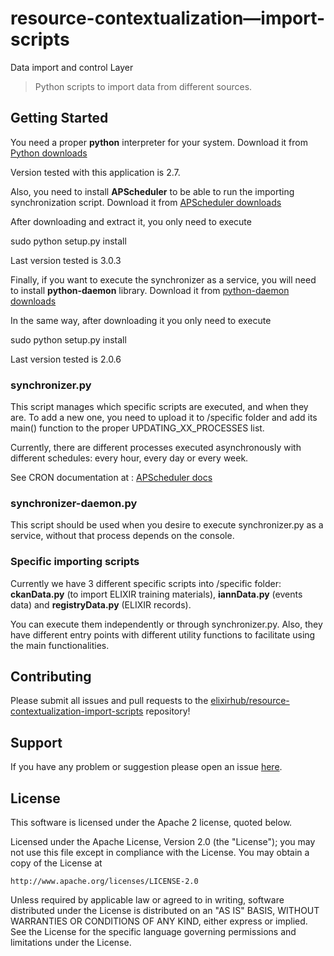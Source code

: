 # resource-contextualization—import-scripts

Data import and control Layer

> Python scripts to import data from different sources. 

## Getting Started

You need a proper **python** interpreter for your system. Download it from [Python downloads](https://www.python.org/downloads/)

Version tested with this application is 2.7.

Also, you need to install **APScheduler** to be able to run the importing synchronization script. Download it from  [APScheduler downloads](https://pypi.python.org/pypi/APScheduler/) 

After downloading and extract it, you only need to execute

sudo python setup.py install

Last version tested is 3.0.3


Finally, if you want to execute the synchronizer as a service, you will need to install **python-daemon** library. Download it from  [python-daemon downloads](https://pypi.python.org/pypi/python-daemon/#downloads) 

In the same way, after downloading it you only need to execute

sudo python setup.py install

Last version tested is 2.0.6


### synchronizer.py

This script manages which specific scripts are executed, and when they are. To add a new one, you need to upload it to /specific folder and add its main() function to the proper UPDATING_XX_PROCESSES list.

Currently, there are different processes executed asynchronously with different schedules: every hour, every day or every week.

See CRON documentation at : [APScheduler docs](http://apscheduler.readthedocs.org/en/latest/modules/triggers/cron.html) 


### synchronizer-daemon.py

This script should be used when you desire to execute synchronizer.py as a service, without that process depends on the console.


### Specific importing scripts

Currently we have 3 different specific scripts into /specific folder: **ckanData.py** (to import ELIXIR training materials), **iannData.py** (events data) and **registryData.py** (ELIXIR records).

You can execute them independently or through synchronizer.py. Also, they have different entry points with different utility functions to facilitate using the main functionalities.


## Contributing

Please submit all issues and pull requests to the [elixirhub/resource-contextualization-import-scripts](https://github.com/elixirhub/resource-contextualization-import-scripts/) repository!


## Support
If you have any problem or suggestion please open an issue [here](https://github.com/elixirhub/resource-contextualization-import-scripts/issues).


## License 


This software is licensed under the Apache 2 license, quoted below.

Licensed under the Apache License, Version 2.0 (the "License"); you may not
use this file except in compliance with the License. You may obtain a copy of
the License at

    http://www.apache.org/licenses/LICENSE-2.0

Unless required by applicable law or agreed to in writing, software
distributed under the License is distributed on an "AS IS" BASIS, WITHOUT
WARRANTIES OR CONDITIONS OF ANY KIND, either express or implied. See the
License for the specific language governing permissions and limitations under
the License.
